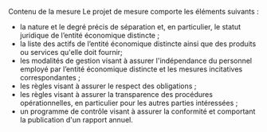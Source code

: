 Contenu de la mesure
Le projet de mesure comporte les éléments suivants :
- la nature et le degré précis de séparation et, en particulier, le statut juridique de l’entité économique distincte ;
- la liste des actifs de l’entité économique distincte ainsi que des produits ou services qu'elle doit fournir;
- les modalités de gestion visant à assurer l'indépendance du personnel employé par l’entité économique distincte et les mesures incitatives correspondantes ;
- les règles visant à assurer le respect des obligations ;
- les règles visant à assurer la transparence des procédures opérationnelles, en particulier pour les autres parties intéressées ;
- un programme de contrôle visant à assurer la conformité et comportant la publication d'un rapport annuel.